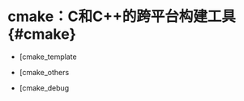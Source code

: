 cmake：C和C++的跨平台构建工具{#cmake}
=================================

- [cmake_template

- [cmake_others

- [cmake_debug